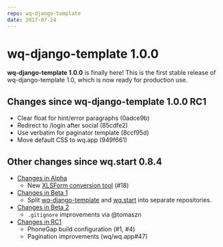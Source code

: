 ```yaml
---
repo: wq-django-template
date: 2017-07-24
---
```


# wq-django-template 1.0.0

**wq-django-template 1.0.0** is finally here!  This is the first stable release of wq-django-template 1.0, which is now ready for production use.
## Changes since wq-django-template 1.0.0 RC1
 * Clear float for hint/error paragraphs (0adce9b)
 * Redirect to /login after social (85cdfe2)
 * Use verbatim for paginator template (8ccf95d)
 * Move default CSS to wq.app (949f661)

##  Other changes since wq.start 0.8.4

* [Changes in Alpha](./wq-django-template-1.0.0a1.md)
  * New [XLSForm conversion tool](https://github.com/wq/xlsform-converter) (#18)
* [Changes in Beta 1](./wq-django-template-1.0.0b1.md)
  * Split [wq-django-template](https://github.com/wq/wq-django-template) and [wq.start](https://github.com/wq/wq.start) into separate repositories.
* [Changes in Beta 2](./wq-django-template-1.0.0b2.md)
  * `.gitignore` improvements via @tomaszn 
* [Changes in RC1](./wq-django-template-1.0.0rc1.md)
  * PhoneGap build configuration (#1, #4)
  * Pagination improvements (wq/wq.app#47)
